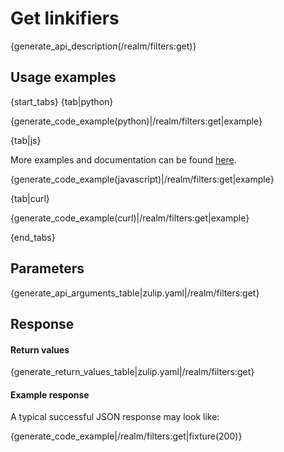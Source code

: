 # Get linkifiers

{generate_api_description(/realm/filters:get)}

## Usage examples

{start_tabs}
{tab|python}

{generate_code_example(python)|/realm/filters:get|example}

{tab|js}

More examples and documentation can be found [here](https://github.com/zulip/zulip-js).

{generate_code_example(javascript)|/realm/filters:get|example}

{tab|curl}

{generate_code_example(curl)|/realm/filters:get|example}

{end_tabs}

## Parameters

{generate_api_arguments_table|zulip.yaml|/realm/filters:get}

## Response

#### Return values

{generate_return_values_table|zulip.yaml|/realm/filters:get}

#### Example response

A typical successful JSON response may look like:

{generate_code_example|/realm/filters:get|fixture(200)}
